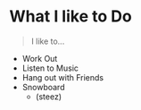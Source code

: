 # **What I like to Do**
>I like to...
* Work Out
* Listen to Music
* Hang out with Friends
* Snowboard
  * (steez) 

